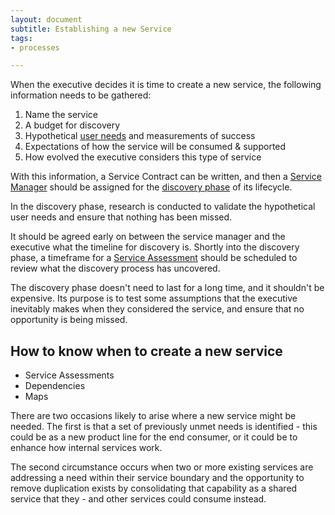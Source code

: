 ```yaml
---
layout: document
subtitle: Establishing a new Service
tags:
- processes

---
```

When the executive decides it is time to create a new service, the following information needs to be gathered:

1. Name the service
2. A budget for discovery
3. Hypothetical [user needs](/user-needs/) and measurements of success
4. Expectations of how the service will be consumed & supported
5. How evolved the executive considers this type of service

With this information, a Service Contract can be written, and then a [Service Manager](/service-manager/) should be assigned for the [discovery phase](/lifecycle/#discovery) of its lifecycle.

In the discovery phase, research is conducted to validate the hypothetical user needs and ensure that nothing has been missed.

It should be agreed early on between the service manager and the executive what the timeline for discovery is.  Shortly into the discovery phase, a timeframe for a [Service Assessment](/service-assessment/) should be scheduled to review what the discovery process has uncovered.

The discovery phase doesn't need to last for a long time, and it shouldn't be expensive. Its purpose is to test some assumptions that the executive inevitably makes when they considered the service, and ensure that no opportunity is being missed.

## How to know when to create a new service

* Service Assessments
* Dependencies
* Maps

There are two occasions likely to arise where a new service might be needed. The first is that a set of previously unmet needs is identified - this could be as a new product line for the end consumer, or it could be to enhance how internal services work.

The second circumstance occurs when two or more existing services are addressing a need within their service boundary and the opportunity to remove duplication exists by consolidating that capability as a shared service that they - and other services could consume instead.